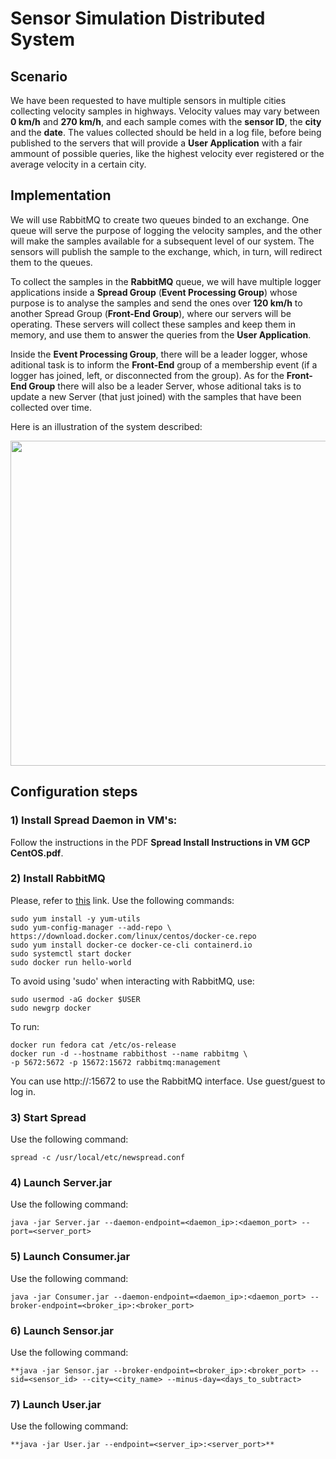 # Sensor Simulation Distributed System

## Scenario

We have been requested to have multiple sensors in multiple cities collecting velocity samples in highways. Velocity values may vary between **0 km/h** and **270 km/h**, and each sample comes with the **sensor ID**, the **city** and the **date**. The values collected should be held in a log file, before being published to the servers that will provide a **User Application** with a fair ammount of possible queries, like the highest velocity ever registered or the average velocity in a certain city.

## Implementation

We will use RabbitMQ to create two queues binded to an exchange. One queue will serve the purpose of logging the velocity samples, and the other will make the samples available for a subsequent level of our system. The sensors will publish the sample to the exchange, which, in turn, will redirect them to the queues.

To collect the samples in the **RabbitMQ** queue, we will have multiple logger applications inside a **Spread Group** (**Event Processing Group**) whose purpose is to analyse the samples and send the ones over **120 km/h** to another Spread Group (**Front-End Group**), where our servers will be operating. These servers will collect these samples and keep them in memory, and use them to answer the queries from the **User Application**.

Inside the **Event Processing Group**, there will be a leader logger, whose aditional task is to inform the **Front-End** group of a membership event (if a logger has joined, left, or disconnected from the group). As for the **Front-End Group** there will also be a leader Server, whose aditional taks is to update a new Server (that just joined) with the samples that have been collected over time.

Here is an illustration of the system described:

<img src="https://user-images.githubusercontent.com/75852333/148682857-7369a1d5-39a9-499c-b4b0-a2d0e28daa34.png" width="520">

## Configuration steps

### 1) Install Spread Daemon in VM's:

Follow the instructions in the PDF **Spread Install Instructions in VM GCP CentOS.pdf**.

### 2) Install RabbitMQ

Please, refer to [this](https://docs.docker.com/engine/install/centos/) link. Use the following commands:  
```
sudo yum install -y yum-utils  
sudo yum-config-manager --add-repo \  
https://download.docker.com/linux/centos/docker-ce.repo  
sudo yum install docker-ce docker-ce-cli containerd.io  
sudo systemctl start docker  
sudo docker run hello-world  
```

To avoid using 'sudo' when interacting with RabbitMQ, use:  
```
sudo usermod -aG docker $USER  
sudo newgrp docker  
```

To run:  
```
docker run fedora cat /etc/os-release  
docker run -d --hostname rabbithost --name rabbitmg \  
-p 5672:5672 -p 15672:15672 rabbitmq:management  
```

You can use http://<public VM IP>:15672 to use the RabbitMQ interface. Use guest/guest to log in.  

### 3) Start Spread  

Use the following command:  
```
spread -c /usr/local/etc/newspread.conf  
```

### 4) Launch Server.jar  

Use the following command:  
```
java -jar Server.jar --daemon-endpoint=<daemon_ip>:<daemon_port> --port=<server_port>  
```

### 5) Launch Consumer.jar  

Use the following command:  
```
java -jar Consumer.jar --daemon-endpoint=<daemon_ip>:<daemon_port> --broker-endpoint=<broker_ip>:<broker_port>  
```

### 6) Launch Sensor.jar  

Use the following command:  
```
**java -jar Sensor.jar --broker-endpoint=<broker_ip>:<broker_port> --sid=<sensor_id> --city=<city_name> --minus-day=<days_to_subtract>  
```

### 7) Launch User.jar  

Use the following command: 
```
**java -jar User.jar --endpoint=<server_ip>:<server_port>**  
```
